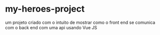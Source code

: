 # my-heroes-project
um projeto criado com o intuito de mostrar como o front end se comunica com o back end com uma api usando Vue JS
